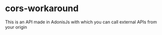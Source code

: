 # cors-workaround
This is an API made in AdonisJs with which you can call external APIs from your origin
